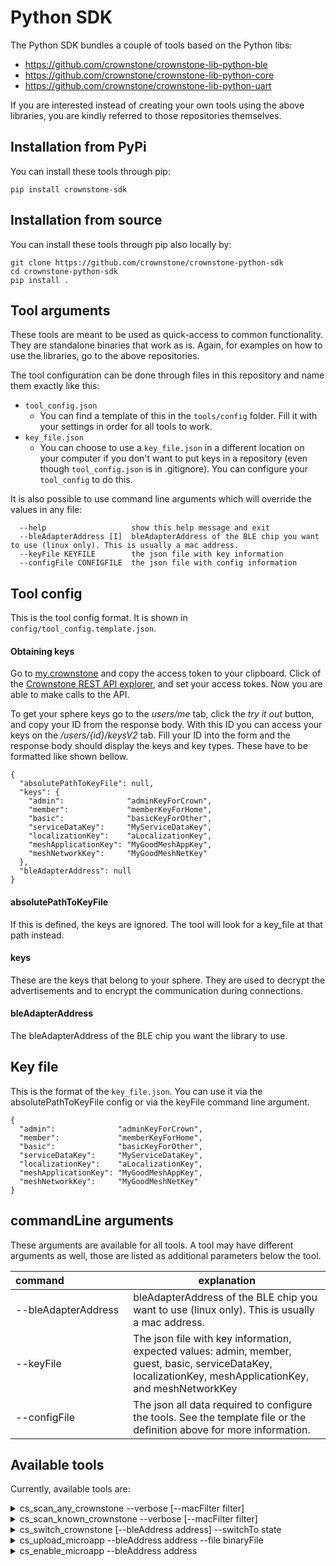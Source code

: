 # Python SDK

The Python SDK bundles a couple of tools based on the Python libs:

* https://github.com/crownstone/crownstone-lib-python-ble
* https://github.com/crownstone/crownstone-lib-python-core
* https://github.com/crownstone/crownstone-lib-python-uart

If you are interested instead of creating your own tools using the above libraries, you are kindly referred to those
repositories themselves.

## Installation from PyPi

You can install these tools through pip:

```
pip install crownstone-sdk
```

## Installation from source

You can install these tools through pip also locally by:

```
git clone https://github.com/crownstone/crownstone-python-sdk
cd crownstone-python-sdk
pip install .
```

## Tool arguments

These tools are meant to be used as quick-access to common functionality. They are standalone binaries that work as is.
Again, for examples on how to use the libraries, go to the above repositories.

The tool configuration can be done through files in this repository and name them exactly like this:
- `tool_config.json`
    - You can find a template of this in the `tools/config` folder. Fill it with your settings in order for all tools to work.
- `key_file.json`
    - You can choose to use a `key_file.json` in a different location on your computer if you don't want to put keys in a repository (even though `tool_config.json` is in .gitignore). You can configure your `tool_config` to do this.

It is also possible to use command line arguments which will override the values in any file:

```
  --help                   show this help message and exit
  --bleAdapterAddress [I]  bleAdapterAddress of the BLE chip you want to use (linux only). This is usually a mac address.
  --keyFile KEYFILE        the json file with key information
  --configFile CONFIGFILE  the json file with config information
```

## Tool config

This is the tool config format. It is shown in `config/tool_config.template.json`.

#### Obtaining keys

Go to [my.crownstone](my.crownstone.rocks) and copy the access token to your clipboard.
Click of the [Crownstone REST API explorer](https://my.crownstone.rocks/explorer/), and set your access tokes.
Now you are able to make calls to the API.

To get your sphere keys go to the *users/me* tab, click the *try it out* button, and copy your ID from the response body.
With this ID you can access your keys on the */users/{id}/keysV2* tab. Fill your ID into the form and the response body should display the keys and key types. These have to be formatted like shown bellow.
```
{
  "absolutePathToKeyFile": null,
  "keys": {
    "admin":              "adminKeyForCrown",
    "member":             "memberKeyForHome",
    "basic":              "basicKeyForOther",
    "serviceDataKey":     "MyServiceDataKey",
    "localizationKey":    "aLocalizationKey",
    "meshApplicationKey": "MyGoodMeshAppKey",
    "meshNetworkKey":     "MyGoodMeshNetKey"
  },
  "bleAdapterAddress": null
}
```

#### absolutePathToKeyFile
If this is defined, the keys are ignored. The tool will look for a key_file at that path instead.

#### keys
These are the keys that belong to your sphere. They are used to decrypt the advertisements and to encrypt the communication during connections.

#### bleAdapterAddress
The bleAdapterAddress of the BLE chip you want the library to use.


## Key file
This is the format of the `key_file.json`. You can use it via the absolutePathToKeyFile config or via the keyFile command line argument.

```
{
  "admin":              "adminKeyForCrown",
  "member":             "memberKeyForHome",
  "basic":              "basicKeyForOther",
  "serviceDataKey":     "MyServiceDataKey",
  "localizationKey":    "aLocalizationKey",
  "meshApplicationKey": "MyGoodMeshAppKey",
  "meshNetworkKey":     "MyGoodMeshNetKey"
}
```

## commandLine arguments
These arguments are available for all tools. A tool may have different arguments as well, those are listed as additional parameters below the tool.

| command&nbsp;&nbsp;&nbsp;&nbsp;&nbsp;&nbsp;&nbsp;&nbsp;&nbsp;&nbsp;&nbsp;&nbsp;&nbsp;&nbsp;&nbsp;&nbsp;&nbsp;&nbsp;&nbsp;&nbsp;&nbsp;&nbsp; | explanation |
|--------- | --- |
| --bleAdapterAddress    | bleAdapterAddress of the BLE chip you want to use (linux only). This is usually a mac address. |
| --keyFile     | The json file with key information, expected values: admin, member, guest, basic, serviceDataKey, localizationKey, meshApplicationKey, and meshNetworkKey |
| --configFile  | The json all data required to configure the tools. See the template file or the definition above for more information. |

## Available tools

Currently, available tools are:

<details>
<summary> cs_scan_any_crownstone --verbose [--macFilter filter]</summary>

> This will scan for any available BLE (Bluetooth Low Energy) device.
> 
> - Parameters
>   - **verbose**: Optionally show full advertisement, not just a single line summary.
>   - **macFilter**(string): Optionally only filter for specific MAC address (e.g. `AA:BB:CC:DD:EE:FF`).
>
</details>

<details>
<summary> cs_scan_known_crownstone --verbose [--macFilter filter]</summary>

> This will scan for any Crownstone in your sphere. This requires the keys you set to match those on the Crownstones.
> 
> - Parameters
>   - **verbose**: Optionally show full advertisement, not just a single line summary.
>   - **macFilter**(string): Optionally only filter for specific MAC address (e.g. `AA:BB:CC:DD:EE:FF`).
>
</details>

<details>
<summary> cs_switch_crownstone [--bleAddress address] --switchTo state</summary>

> This will switch a Crownstone in your sphere. This requires the keys you set to match those on the Crownstones.
> 
> - Parameters
>   - **bleAddress**(string): Optionally. The MAC address of the Crownstone that you want to switch (e.g. `AA:BB:CC:DD:EE:FF`). Required if you do not switch via broadcast.
>   - **switchTo**(integer): Set the switch state. Between 0 and 100 is dimming (0 is off, 100 is fully on). Set to 255 to switch to what the "behaviour rules" on the Crownstones want it to be.
>
</details>

<details>
<summary> cs_upload_microapp --bleAddress address --file binaryFile</summary>

> This will upload a microapp.
> 
> - Parameters
>   - **bleAddress**(string): Required MAC address of the Crownstone that you want to upload microapp to (e.g. `AA:BB:CC:DD:EE:FF`).
>   - **file**(string): Required binary file (`.bin`) of the microapp to be uploaded.
>
</details>

<details>
<summary> cs_enable_microapp --bleAddress address</summary>

> This will enable a microapp. Required if a microapp is not yet been enabled or has been disabled.
> 
> - Parameters
>   - **bleAddress**(string): Required MAC address of the Crownstone that you want to upload microapp to (e.g. `AA:BB:CC:DD:EE:FF`).
>
</details>
